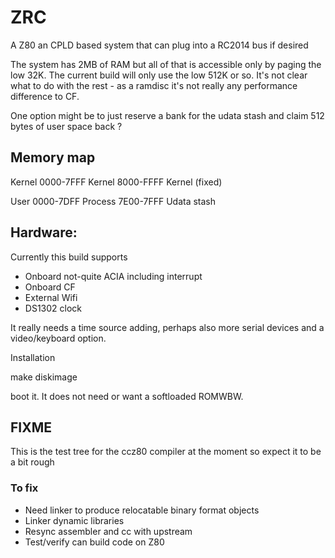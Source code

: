# ZRC

A Z80 an CPLD based system that can plug into a RC2014 bus if desired

The system has 2MB of RAM but all of that is accessible only by paging the low
32K. The current build will only use the low 512K or so. It's not clear what
to do with the rest - as a ramdisc it's not really any performance difference
to CF.

One option might be to just reserve a bank for the udata stash and claim 512
bytes of user space back ?

## Memory map

Kernel
0000-7FFF	Kernel
8000-FFFF	Kernel (fixed)

User
0000-7DFF	Process
7E00-7FFF	Udata stash


## Hardware:

Currently this build supports

- Onboard not-quite ACIA including interrupt
- Onboard CF
- External Wifi
- DS1302 clock

It really needs a time source adding, perhaps also more serial devices
and a video/keyboard option.

Installation

make diskimage

boot it. It does not need or want a softloaded ROMWBW.

## FIXME

This is the test tree for the ccz80 compiler at the moment so expect it
to be a bit rough

### To fix
- Need linker to produce relocatable binary format objects
- Linker dynamic libraries
- Resync assembler and cc with upstream
- Test/verify can build code on Z80
